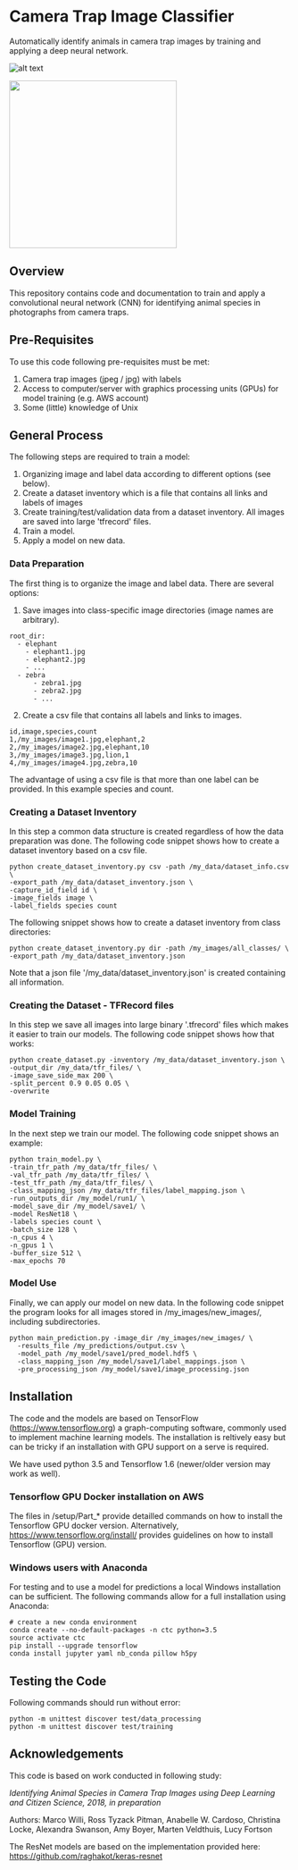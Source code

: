 # Camera Trap Image Classifier
Automatically identify animals in camera trap images by training and applying a deep neural network.

![alt text](https://s3-eu-west-1.amazonaws.com/pantherabucketleopard1/27_2016/2016-11-14_09-05-21-CAM51271.jpg)

<img src="https://s3-eu-west-1.amazonaws.com/pantherabucketleopard1/27_2016/2016-11-14_09-05-21-CAM51271.jpg"  width="300" height="300">

## Overview

This repository contains code and documentation to train and apply a convolutional neural network (CNN) for identifying animal species in photographs from camera traps.

## Pre-Requisites

To use this code following pre-requisites must be met:

1. Camera trap images (jpeg / jpg) with labels
2. Access to computer/server with graphics processing units (GPUs) for model training (e.g. AWS account)
3. Some (little) knowledge of Unix

## General Process

The following steps are required to train a model:

1. Organizing image and label data according to different options (see below).
2. Create a dataset inventory which is a file that contains all links and labels of images
3. Create training/test/validation data from a dataset inventory. All images are saved into large 'tfrecord' files.
4. Train a model.
5. Apply a model on new data.

### Data Preparation

The first thing is to organize the image and label data. There are several options:

1. Save images into class-specific image directories (image names are arbitrary).
```
root_dir:
  - elephant
    - elephant1.jpg
    - elephant2.jpg
    - ...
  - zebra
      - zebra1.jpg
      - zebra2.jpg
      - ...
```
2. Create a csv file that contains all labels and links to images.
```
id,image,species,count
1,/my_images/image1.jpg,elephant,2
2,/my_images/image2.jpg,elephant,10
3,/my_images/image3.jpg,lion,1
4,/my_images/image4.jpg,zebra,10
```
The advantage of using a csv file is that more than one label can be provided. In this example species and count.


### Creating a Dataset Inventory

In this step a common data structure is created regardless of how the data preparation was done. The following code snippet shows how to create a dataset inventory based on a csv file.

```
python create_dataset_inventory.py csv -path /my_data/dataset_info.csv \
-export_path /my_data/dataset_inventory.json \
-capture_id_field id \
-image_fields image \
-label_fields species count
```

The following snippet shows how to create a dataset inventory from class directories:
```
python create_dataset_inventory.py dir -path /my_images/all_classes/ \
-export_path /my_data/dataset_inventory.json
```

Note that a json file '/my_data/dataset_inventory.json' is created containing all information.

### Creating the Dataset - TFRecord files

In this step we save all images into large binary '.tfrecord' files which makes it easier to train our models.
The following code snippet shows how that works:

```
python create_dataset.py -inventory /my_data/dataset_inventory.json \
-output_dir /my_data/tfr_files/ \
-image_save_side_max 200 \
-split_percent 0.9 0.05 0.05 \
-overwrite
```

### Model Training

In the next step we train our model. The following code snippet shows an example:

```
python train_model.py \
-train_tfr_path /my_data/tfr_files/ \
-val_tfr_path /my_data/tfr_files/ \
-test_tfr_path /my_data/tfr_files/ \
-class_mapping_json /my_data/tfr_files/label_mapping.json \
-run_outputs_dir /my_model/run1/ \
-model_save_dir /my_model/save1/ \
-model ResNet18 \
-labels species count \
-batch_size 128 \
-n_cpus 4 \
-n_gpus 1 \
-buffer_size 512 \
-max_epochs 70
```

### Model Use

Finally, we can apply our model on new data. In the following code snippet the program looks for all images
stored in /my_images/new_images/, including subdirectories.

```
python main_prediction.py -image_dir /my_images/new_images/ \
  -results_file /my_predictions/output.csv \
  -model_path /my_model/save1/pred_model.hdf5 \
  -class_mapping_json /my_model/save1/label_mappings.json \
  -pre_processing_json /my_model/save1/image_processing.json
```

## Installation

The code and the models are based on TensorFlow (https://www.tensorflow.org) a graph-computing software, commonly
used to implement machine learning models. The installation is reltively easy but can be tricky if an installation with
GPU support on a serve is required.

We have used python 3.5 and Tensorflow 1.6 (newer/older version may work as well).

### Tensorflow GPU Docker installation on AWS
The files in /setup/Part_* provide detailled commands on how to install the Tensorflow GPU docker version.
Alternatively, https://www.tensorflow.org/install/ provides guidelines on how to install Tensorflow (GPU) version.

### Windows users with Anaconda

For testing and to use a model for predictions a local Windows installation can be sufficient. The following
commands allow for a full installation using Anaconda:

```
# create a new conda environment
conda create --no-default-packages -n ctc python=3.5
source activate ctc
pip install --upgrade tensorflow
conda install jupyter yaml nb_conda pillow h5py
```

## Testing the Code

Following commands should run without error:

```
python -m unittest discover test/data_processing
python -m unittest discover test/training
```

## Acknowledgements

This code is based on work conducted in following study:

*Identifying Animal Species in Camera Trap Images using Deep Learning and Citizen Science, 2018, in preparation*

Authors: Marco Willi, Ross Tyzack Pitman, Anabelle W. Cardoso, Christina Locke, Alexandra Swanson, Amy Boyer, Marten Veldthuis, Lucy Fortson


The ResNet models are based on the implementation provided here:
https://github.com/raghakot/keras-resnet
